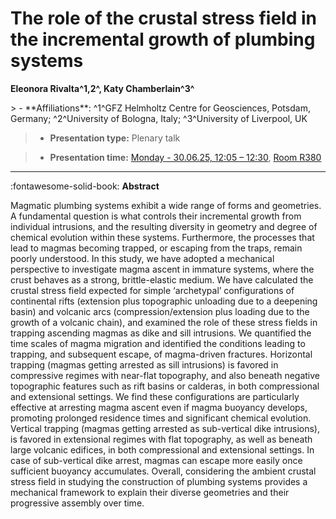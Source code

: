 # The role of the crustal stress field in the incremental growth of plumbing systems

**Eleonora Rivalta^1,2^, Katy Chamberlain^3^**

<!-- more -->> - **Affiliations**: ^1^GFZ Helmholtz Centre for Geosciences, Potsdam, Germany; ^2^University of Bologna, Italy; ^3^University of Liverpool, UK

> - **Presentation type:** Plenary talk

> - **Presentation time:** [Monday - 30.06.25, 12:05 – 12:30](../keynotes.md#monday-30th-of-june), [Room R380](../maps_venue.md#__tabbed_1_1)


--- 

:fontawesome-solid-book: **Abstract**

Magmatic plumbing systems exhibit a wide range of forms and geometries. A fundamental question is what controls their incremental growth from individual intrusions, and the resulting diversity in geometry and degree of chemical evolution within these systems. Furthermore, the processes that lead to magmas becoming trapped, or escaping from the traps, remain poorly understood. 
In this study, we have adopted a mechanical perspective to investigate magma ascent in immature systems, where the crust behaves as a strong, brittle-elastic medium. We have calculated the crustal stress field expected for simple ‘archetypal’ configurations of continental rifts (extension plus topographic unloading due to a deepening basin) and volcanic arcs (compression/extension plus loading due to the growth of a volcanic chain), and examined the role of these stress fields in trapping ascending magmas as dike and sill intrusions. We quantified the time scales of magma migration and identified the conditions leading to trapping, and subsequent escape, of magma-driven fractures. 
Horizontal trapping (magmas getting arrested as sill intrusions) is favored in compressive regimes with near-flat topography, and also beneath negative topographic features such as rift basins or calderas, in both compressional and extensional settings. We find these configurations are particularly effective at arresting magma ascent even if magma buoyancy develops, promoting prolonged residence times and significant chemical evolution. Vertical trapping (magmas getting arrested as sub-vertical dike intrusions), is favored in extensional regimes with flat topography, as well as beneath large volcanic edifices, in both compressional and extensional settings. In case of sub-vertical dike arrest, magmas can escape more easily once sufficient buoyancy accumulates. 
Overall, considering the ambient crustal stress field in studying the construction of plumbing systems provides a mechanical framework to explain their diverse geometries and their progressive assembly over time.
